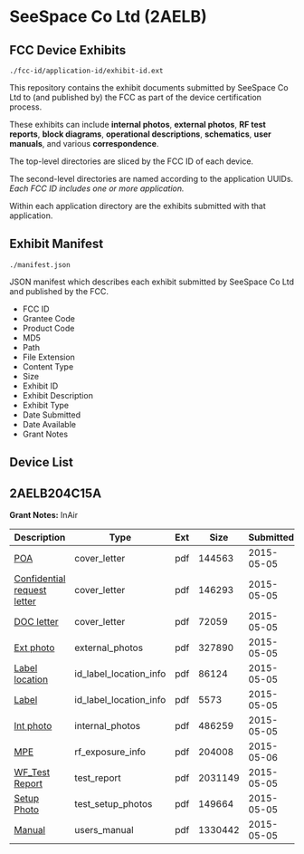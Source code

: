 # SeeSpace Co Ltd (2AELB)
## FCC Device Exhibits

```
./fcc-id/application-id/exhibit-id.ext
```

This repository contains the exhibit documents submitted by SeeSpace Co Ltd to (and published by) the FCC as part of the device certification process.

These exhibits can include **internal photos**, **external photos**, **RF test reports**, **block diagrams**, **operational descriptions**, **schematics**, **user manuals**, and various **correspondence**.

The top-level directories are sliced by the FCC ID of each device.

The second-level directories are named according to the application UUIDs. *Each FCC ID includes one or more application.*

Within each application directory are the exhibits submitted with that application. 

## Exhibit Manifest

```
./manifest.json
```

JSON manifest which describes each exhibit submitted by SeeSpace Co Ltd and published by the FCC.

- FCC ID
- Grantee Code
- Product Code
- MD5
- Path
- File Extension
- Content Type
- Size
- Exhibit ID
- Exhibit Description
- Exhibit Type
- Date Submitted
- Date Available
- Grant Notes

## Device List
## 2AELB204C15A
**Grant Notes:** InAir

| Description | Type | Ext | Size | Submitted | Available |
| ----------- | ---- | --- | ---- | --------- | --------- |
| [POA](2AELB204C15A/42ec48f36bddb8ae5a9852878942ac03/2605221.pdf) | cover_letter | pdf | 144563 | 2015-05-05 | 2015-05-06 |
| [Confidential request letter](2AELB204C15A/42ec48f36bddb8ae5a9852878942ac03/2605222.pdf) | cover_letter | pdf | 146293 | 2015-05-05 | 2015-05-06 |
| [DOC letter](2AELB204C15A/42ec48f36bddb8ae5a9852878942ac03/2605223.pdf) | cover_letter | pdf | 72059 | 2015-05-05 | 2015-05-06 |
| [Ext photo](2AELB204C15A/42ec48f36bddb8ae5a9852878942ac03/2605227.pdf) | external_photos | pdf | 327890 | 2015-05-05 | 2015-05-06 |
| [Label location](2AELB204C15A/42ec48f36bddb8ae5a9852878942ac03/2605229.pdf) | id_label_location_info | pdf | 86124 | 2015-05-05 | 2015-05-06 |
| [Label](2AELB204C15A/42ec48f36bddb8ae5a9852878942ac03/2605230.pdf) | id_label_location_info | pdf | 5573 | 2015-05-05 | 2015-05-06 |
| [Int photo](2AELB204C15A/42ec48f36bddb8ae5a9852878942ac03/2605228.pdf) | internal_photos | pdf | 486259 | 2015-05-05 | 2015-05-06 |
| [MPE](2AELB204C15A/42ec48f36bddb8ae5a9852878942ac03/2605505.pdf) | rf_exposure_info | pdf | 204008 | 2015-05-06 | 2015-05-06 |
| [WF_Test Report](2AELB204C15A/42ec48f36bddb8ae5a9852878942ac03/2605225.pdf) | test_report | pdf | 2031149 | 2015-05-05 | 2015-05-06 |
| [Setup Photo](2AELB204C15A/42ec48f36bddb8ae5a9852878942ac03/2605224.pdf) | test_setup_photos | pdf | 149664 | 2015-05-05 | 2015-05-06 |
| [Manual](2AELB204C15A/42ec48f36bddb8ae5a9852878942ac03/2605231.pdf) | users_manual | pdf | 1330442 | 2015-05-05 | 2015-05-06 |
